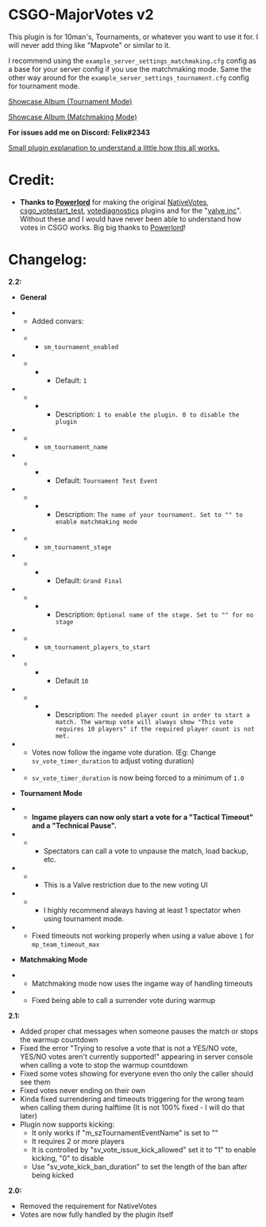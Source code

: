 # CSGO-MajorVotes v2

This plugin is for 10man's, Tournaments, or whatever you want to use it for. I will never add thing like "Mapvote" or similar to it.

I recommend using the `example_server_settings_matchmaking.cfg` config as a base for your server config if you use the matchmaking mode. Same the other way around for the `example_server_settings_tournament.cfg` config for tournament mode.

[Showcase Album (Tournament Mode)](https://imgur.com/a/sZoTdYM)

[Showcase Album (Matchmaking Mode)](https://imgur.com/a/MPkMFGn)

**For issues add me on Discord: Felix#2343**

[Small plugin explanation to understand a little how this all works.](pluginExplanation.md)

# Credit:
- **Thanks to [Powerlord](https://forums.alliedmods.net/member.php?u=38996)** for making the original [NativeVotes](https://forums.alliedmods.net/showthread.php?t=208008), [csgo_votestart_test](https://github.com/powerlord/sourcemod-nativevotes/blob/master/addons/sourcemod/scripting/csgo_votestart_test.sp), [votediagnostics](https://github.com/powerlord/sourcemod-nativevotes/blob/master/addons/sourcemod/scripting/votediagnostics.sp) plugins and for the "[valve.inc](https://github.com/powerlord/sourcemod-tf2-scramble/blob/master/addons/sourcemod/scripting/include/valve.inc)". Without these and I would have never been able to understand how votes in CSGO works. Big big thanks to [Powerlord](https://forums.alliedmods.net/member.php?u=38996)!

# Changelog:

**2.2:**
- **General**
- - Added convars:
- - - `sm_tournament_enabled`
- - - - Default: `1`
- - - - Description: `1 to enable the plugin. 0 to disable the plugin`
- - - `sm_tournament_name`
- - - - Default: `Tournament Test Event`
- - - - Description: `The name of your tournament. Set to "" to enable matchmaking mode`
- - - `sm_tournament_stage`
- - - - Default: `Grand Final`
- - - - Description: `Optional name of the stage. Set to "" for no stage`
- - - `sm_tournament_players_to_start`
- - - - Default `10`
- - - - Description: `The needed player count in order to start a match. The warmup vote will always show "This vote requires 10 players" if the required player count is not met.`
- - Votes now follow the ingame vote duration. (Eg: Change `sv_vote_timer_duration` to adjust voting duration)
- - `sv_vote_timer_duration` is now being forced to a minimum of `1.0`

- **Tournament Mode**
- - **Ingame players can now only start a vote for a "Tactical Timeout" and a "Technical Pause".**
- - - Spectators can call a vote to unpause the match, load backup, etc.
- - - This is a Valve restriction due to the new voting UI
- - - I highly recommend always having at least 1 spectator when using tournament mode.
- - Fixed timeouts not working properly when using a value above `1` for  `mp_team_timeout_max`

- **Matchmaking Mode**
- - Matchmaking mode now uses the ingame way of handling timeouts
- - Fixed being able to call a surrender vote during warmup

**2.1:**
- Added proper chat messages when someone pauses the match or stops the warmup countdown
- Fixed the error "Trying to resolve a vote that is not a YES/NO vote, YES/NO votes aren't currently supported!" appearing in server console when calling a vote to stop the warmup countdown
- Fixed some votes showing for everyone even tho only the caller should see them
- Fixed votes never ending on their own
- Kinda fixed surrendering and timeouts triggering for the wrong team when calling them during halftime (It is not 100% fixed - I will do that later)
- Plugin now supports kicking:
	- It only works if "m_szTournamentEventName" is set to ""
	- It requires 2 or more players
	- It is controlled by "sv_vote_issue_kick_allowed" set it to "1" to enable kicking, "0" to disable
	- Use "sv_vote_kick_ban_duration" to set the length of the ban after being kicked

**2.0:**
- Removed the requirement for NativeVotes
- Votes are now fully handled by the plugin itself
